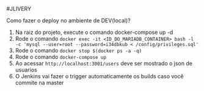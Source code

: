 #JLIVERY
        
Como fazer o deploy no ambiente de DEV(local)?

1. Na raiz do projeto, execute o comando docker-compose up -d
2. Rode o comando `docker exec -it <ID_DO_MARIADB_CONTAINER> bash -l -c 'mysql --user=root --password=i34dbkub < /config/privileges.sql'`
3. Rode o comando `docker stop $(docker ps -a -q)`
4. Rode o comando `docker-compose up`
5. Ao acessar `http://localhost:3001/users` deve ser mostrado o json de usuarios
6. O Jenkins vai fazer o trigger automaticamente os builds caso você commite na master
